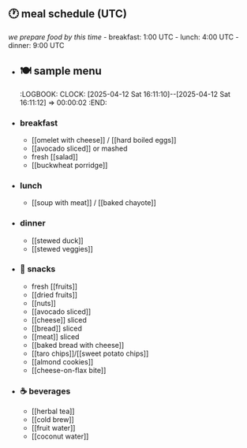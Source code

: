 ## 🕐  meal schedule (UTC)
*we prepare food by this time*
	- breakfast: 1:00 UTC
	- lunch: 4:00 UTC
	- dinner: 9:00 UTC
- ## 🍽️  sample menu
  :LOGBOOK:
  CLOCK: [2025-04-12 Sat 16:11:10]--[2025-04-12 Sat 16:11:12] =>  00:00:02
  :END:
- ### breakfast
	- [[omelet with cheese]] / [[hard boiled eggs]]
	- [[avocado sliced]] or mashed
	- fresh [[salad]]
	- [[buckwheat porridge]]
- ### lunch
	- [[soup with meat]] / [[baked chayote]]
- ### dinner
	- [[stewed duck]]
	- [[stewed veggies]]
- ### 🥪 snacks
	- fresh [[fruits]]
	- [[dried fruits]]
	- [[nuts]]
	- [[avocado sliced]]
	- [[cheese]] sliced
	- [[bread]] sliced
	- [[meat]] sliced
	- [[baked bread with cheese]]
	- [[taro chips]]/[[sweet potato chips]]
	- [[almond cookies]]
	- [[cheese-on-flax bite]]
- ### ☕ beverages
	- [[herbal tea]]
	- [[cold brew]]
	- [[fruit water]]
	- [[coconut water]]